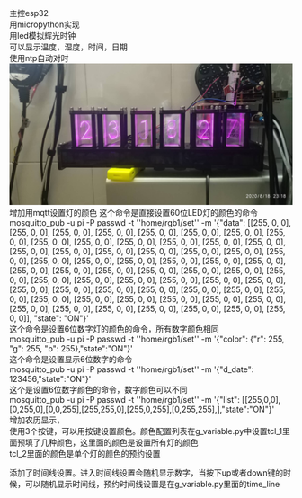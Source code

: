 主控esp32  
用micropython实现  
用led模拟辉光时钟  
可以显示温度，湿度，时间，日期  
使用ntp自动对时  
![image](https://github.com/trz0332/led_clock/blob/master/led_.jpg?raw=true)
增加用mqtt设置灯的颜色
这个命令是直接设置60位LED灯的颜色的命令  
mosquitto_pub -u pi -P passwd -t ''home/rgb1/set'' -m '{"data": [[255, 0, 0], [255, 0, 0], [255, 0, 0], [255, 0, 0], [255, 0, 0], [255, 0, 0], [255, 0, 0], [255, 0, 0], [255, 0, 0], [255, 0, 0], [255, 0, 0], [255, 0, 0], [255, 0, 0], [255, 0, 0], [255, 0, 0], [255, 0, 0], [255, 0, 0], [255, 0, 0], [255, 0, 0], [255, 0, 0], [255, 0, 0], [255, 0, 0], [255, 0, 0], [255, 0, 0], [255, 0, 0], [255, 0, 0], [255, 0, 0], [255, 0, 0], [255, 0, 0], [255, 0, 0], [255, 0, 0], [255, 0, 0], [255, 0, 0], [255, 0, 0], [255, 0, 0], [255, 0, 0], [255, 0, 0], [255, 0, 0], [255, 0, 0], [255, 0, 0], [255, 0, 0], [255, 0, 0], [255, 0, 0], [255, 0, 0], [255, 0, 0], [255, 0, 0], [255, 0, 0], [255, 0, 0], [255, 0, 0], [255, 0, 0], [255, 0, 0], [255, 0, 0], [255, 0, 0], [255, 0, 0], [255, 0, 0], [255, 0, 0], [255, 0, 0], [255, 0, 0], [255, 0, 0], [255, 0, 0]], "state": "ON"}'  
这个命令是设置6位数字灯的颜色的命令，所有数字颜色相同  
mosquitto_pub -u pi -P passwd -t ''home/rgb1/set'' -m '{"color": {"r": 255, "g": 255, "b": 255},"state":"ON"}'  
这个命令是设置显示6位数字的命令  
mosquitto_pub -u pi -P passwd -t ''home/rgb1/set'' -m '{"d_date": 123456,"state":"ON"}'  
这个是设置6位数字颜色的命令，数字颜色可以不同  
mosquitto_pub -u pi -P passwd -t ''home/rgb1/set'' -m '{"list": [[255,0,0],[0,255,0],[0,0,255],[255,255,0],[255,0,255],[0,255,255],],"state":"ON"}'    
增加农历显示，    
使用3个按键，可以用按键设置颜色。颜色配置列表在g_variable.py中设置tcl_1里面预填了几种颜色，这里面的颜色是设置所有灯的颜色  
tcl_2里面的颜色是单个灯的颜色的预约设置  
  
添加了时间线设置。进入时间线设置会随机显示数字，当按下up或者down键的时候，可以随机显示时间线，预约时间线设置是在g_variable.py里面的time_line  
